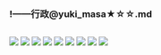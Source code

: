 ### !——行政@yuki_masa★☆☆.md
![]()

![](https://pbs.twimg.com/media/D60VsBdU0AAzDN6?format=jpg&name=4096x4096)
![](https://pbs.twimg.com/media/D_ufvJuVUAAtNek?format=jpg&name=4096x4096)
![](https://pbs.twimg.com/media/D78cy2QVUAAQ3HX?format=jpg&name=4096x4096)
![](https://pbs.twimg.com/media/D6GBBlTV4AEwSDM?format=jpg&name=4096x4096)
![](https://pbs.twimg.com/media/D5I3o5mUcAU-H53?format=jpg&name=4096x4096)
![](https://pbs.twimg.com/media/D1WKn9kUYAM099i?format=jpg&name=4096x4096)
![](https://pbs.twimg.com/media/D1CqA0wUcAAUUlI?format=jpg&name=4096x4096)
![](https://pbs.twimg.com/media/D0elIhxUwAAUWRX?format=jpg&name=4096x4096)
![](https://pbs.twimg.com/media/DzfTI5kUwAEV5qz?format=jpg&name=4096x4096)
